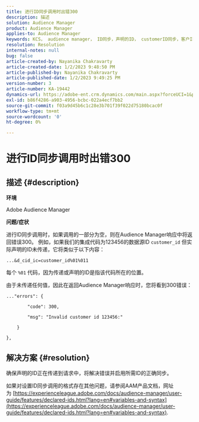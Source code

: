 ```yaml
---
title: 进行ID同步调用时出错300
description: 描述
solution: Audience Manager
product: Audience Manager
applies-to: Audience Manager
keywords: KCS， audience manager， ID同步，声明的ID， customerID同步，客户ID，在线同步
resolution: Resolution
internal-notes: null
bug: false
article-created-by: Nayanika Chakravarty
article-created-date: 1/2/2023 9:48:50 PM
article-published-by: Nayanika Chakravarty
article-published-date: 1/2/2023 9:49:25 PM
version-number: 3
article-number: KA-19442
dynamics-url: https://adobe-ent.crm.dynamics.com/main.aspx?forceUCI=1&pagetype=entityrecord&etn=knowledgearticle&id=a715aa3d-e78a-ed11-81ac-6045bd006c82
exl-id: b86f4286-a903-4956-bcbc-022a4ecf7bb2
source-git-commit: f03a9d45b6c1c28e3b701f39f022d75180bcac0f
workflow-type: tm+mt
source-wordcount: '0'
ht-degree: 0%

---
```


# 进行ID同步调用时出错300

## 描述 {#description}


<b>环境</b>

Adobe Audience Manager

<b>问题/症状</b>

进行ID同步调用时，如果调用的一部分为空，则在Audience Manager响应中将返回错误300。 例如，如果我们的集成代码为123456的数据源ID `customer_id` 但实际声明的ID未传递，它将类似于以下内容：

`...&d_cid_ic=customer_id%01%011`

每个 `%01` 代码，因为传递或声明的ID是指该代码所在的位置。

由于未传递任何值，因此在返回Audience Manager响应时，您将看到300错误：




```
..."errors": {

        "code": 300,

        "msg": "Invalid customer id 123456:"

    }

},
```





## 解决方案 {#resolution}


确保声明的ID正在传递到请求中，将解决错误并启用所需ID的正确同步。

如果对设置ID同步调用的格式存在其他问题，请参阅AAM产品文档，网址为 [https://experienceleague.adobe.com/docs/audience-manager/user-guide/features/declared-ids.html?lang=en#variables-and-syntax](https://experienceleague.adobe.com/docs/audience-manager/user-guide/features/declared-ids.html?lang=en#variables-and-syntax).
